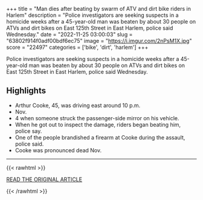 +++
title = "Man dies after beating by swarm of ATV and dirt bike riders in Harlem"
description = "Police investigators are seeking suspects in a homicide weeks after a 45-year-old man was beaten by about 30 people on ATVs and dirt bikes on East 125th Street in East Harlem, police said Wednesday."
date = "2022-11-25 03:00:03"
slug = "63802f914f0adf00bdf6ec75"
image = "https://i.imgur.com/2nPsM1X.jpg"
score = "22497"
categories = ['bike', 'dirt', 'harlem']
+++

Police investigators are seeking suspects in a homicide weeks after a 45-year-old man was beaten by about 30 people on ATVs and dirt bikes on East 125th Street in East Harlem, police said Wednesday.

## Highlights

- Arthur Cooke, 45, was driving east around 10 p.m.
- Nov.
- 4 when someone struck the passenger-side mirror on his vehicle.
- When he got out to inspect the damage, riders began beating him, police say.
- One of the people brandished a firearm at Cooke during the assault, police said.
- Cooke was pronounced dead Nov.

---

{{< rawhtml >}}
  <p class="article-category">
    <a target="_blank" href="https://www.boston.com/news/national-news/2022/11/23/man-dies-harlem-swarm-atv-dirt-bike-riders/">READ THE ORIGINAL ARTICLE</a>
  </p>
{{< /rawhtml >}}

